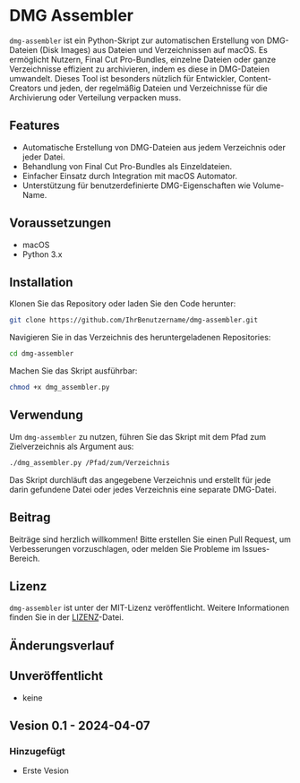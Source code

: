 # DMG Assembler

`dmg-assembler` ist ein Python-Skript zur automatischen Erstellung von DMG-Dateien (Disk Images) aus Dateien und Verzeichnissen auf macOS. Es ermöglicht Nutzern, Final Cut Pro-Bundles, einzelne Dateien oder ganze Verzeichnisse effizient zu archivieren, indem es diese in DMG-Dateien umwandelt. Dieses Tool ist besonders nützlich für Entwickler, Content-Creators und jeden, der regelmäßig Dateien und Verzeichnisse für die Archivierung oder Verteilung verpacken muss.

## Features

- Automatische Erstellung von DMG-Dateien aus jedem Verzeichnis oder jeder Datei.
- Behandlung von Final Cut Pro-Bundles als Einzeldateien.
- Einfacher Einsatz durch Integration mit macOS Automator.
- Unterstützung für benutzerdefinierte DMG-Eigenschaften wie Volume-Name.

## Voraussetzungen

- macOS
- Python 3.x

## Installation

Klonen Sie das Repository oder laden Sie den Code herunter:

```bash
git clone https://github.com/IhrBenutzername/dmg-assembler.git
```

Navigieren Sie in das Verzeichnis des heruntergeladenen Repositories:

```bash
cd dmg-assembler
```

Machen Sie das Skript ausführbar:

```bash
chmod +x dmg_assembler.py
```

## Verwendung

Um `dmg-assembler` zu nutzen, führen Sie das Skript mit dem Pfad zum Zielverzeichnis als Argument aus:

```bash
./dmg_assembler.py /Pfad/zum/Verzeichnis
```

Das Skript durchläuft das angegebene Verzeichnis und erstellt für jede darin gefundene Datei oder jedes Verzeichnis eine separate DMG-Datei.

## Beitrag

Beiträge sind herzlich willkommen! Bitte erstellen Sie einen Pull Request, um Verbesserungen vorzuschlagen, oder melden Sie Probleme im Issues-Bereich.

## Lizenz

`dmg-assembler` ist unter der MIT-Lizenz veröffentlicht. Weitere Informationen finden Sie in der [LIZENZ](LIZENZ)-Datei.

## Änderungsverlauf

## Unveröffentlicht

- keine

## Vesion 0.1 - 2024-04-07

### Hinzugefügt

- Erste Vesion